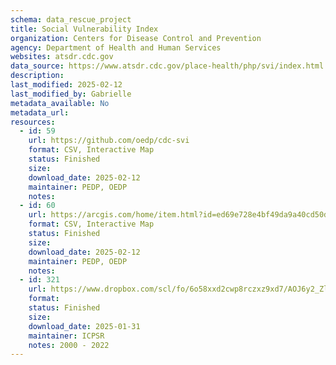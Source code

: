 ```yaml
---
schema: data_rescue_project 
title: Social Vulnerability Index
organization: Centers for Disease Control and Prevention
agency: Department of Health and Human Services
websites: atsdr.cdc.gov
data_source: https://www.atsdr.cdc.gov/place-health/php/svi/index.html
description: 
last_modified: 2025-02-12
last_modified_by: Gabrielle
metadata_available: No
metadata_url: 
resources:
  - id: 59
    url: https://github.com/oedp/cdc-svi
    format: CSV, Interactive Map
    status: Finished
    size: 
    download_date: 2025-02-12
    maintainer: PEDP, OEDP
    notes: 
  - id: 60
    url: https://arcgis.com/home/item.html?id=ed69e728e4bf49da9a40cd50d1e45ff7
    format: CSV, Interactive Map
    status: Finished
    size: 
    download_date: 2025-02-12
    maintainer: PEDP, OEDP
    notes: 
  - id: 321
    url: https://www.dropbox.com/scl/fo/6o58xxd2cwp8rczxz9xd7/AOJ6y2_Zl-0s5SmNre2jkWU?rlkey=dr0fjh3u8v7jg7h09tdlku8h4&dl=0
    format: 
    status: Finished
    size: 
    download_date: 2025-01-31
    maintainer: ICPSR
    notes: 2000 - 2022
---
```

